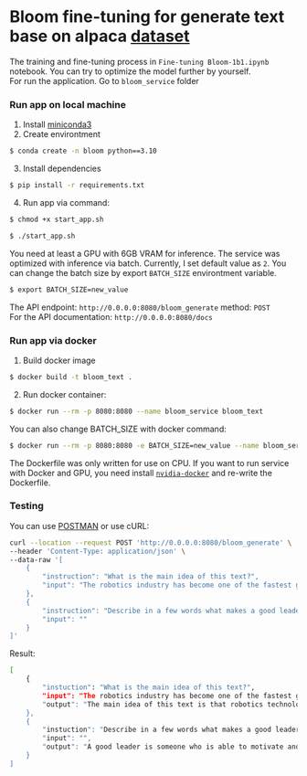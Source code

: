 # Bloom fine-tuning for generate text base on alpaca [dataset](https://huggingface.co/datasets/tatsu-lab/alpaca) 

The training and fine-tuning process in `Fine-tuning Bloom-1b1.ipynb` notebook. You can try to optimize the model further by yourself. <br>
For run the application. Go to `bloom_service` folder

### Run app on local machine
1. Install [miniconda3](https://docs.conda.io/en/latest/miniconda.html)
2. Create environtment
```bash
$ conda create -n bloom python==3.10
```
3. Install dependencies
```bash
$ pip install -r requirements.txt
```
4. Run app via command:
```bash
$ chmod +x start_app.sh
```
```bash
$ ./start_app.sh
```
You need at least a GPU with 6GB VRAM for inference. The service was optimized with inference via batch. Currently, I set default value as `2`.
You can change the batch size by export `BATCH_SIZE` environtment variable.
```bash
$ export BATCH_SIZE=new_value
```
The API endpoint: `http://0.0.0.0:8080/bloom_generate` method: `POST` <br>
For the API documentation: `http://0.0.0.0:8080/docs`

### Run app via docker
1. Build docker image
```bash
$ docker build -t bloom_text .                                 
```
2. Run docker container:
```bash
$ docker run --rm -p 8080:8080 --name bloom_service bloom_text
```
You can also change BATCH_SIZE with docker command:
```bash
$ docker run --rm -p 8080:8080 -e BATCH_SIZE=new_value --name bloom_service bloom_text
```
The Dockerfile was only written for use on CPU. If you want to run service with Docker and GPU, you need install [`nvidia-docker`](https://github.com/NVIDIA/nvidia-docker) and re-write the Dockerfile.

### Testing
You can use [POSTMAN](https://www.postman.com/downloads/) or use cURL:
```bash
curl --location --request POST 'http://0.0.0.0:8080/bloom_generate' \
--header 'Content-Type: application/json' \
--data-raw '[
    {
        "instruction": "What is the main idea of this text?",
        "input": "The robotics industry has become one of the fastest growing sectors in today’s economy. Robotics technology is being applied in various industries and applications, such as manufacturing, healthcare, and defense."  
    },
    {
        "instruction": "Describe in a few words what makes a good leader.",
        "input": ""
    }
]'
```
Result:
```bash
[
    {
        "instuction": "What is the main idea of this text?",
        "input": "The robotics industry has become one of the fastest growing sectors in today’s economy. Robotics technology is being applied in various industries and applications, such as manufacturing, healthcare, and defense.",
        "output": "The main idea of this text is that robotics technology is being used in various industries and applications, such as manufacturing, healthcare, and defense. It is being used to automate processes, increase efficiency, and reduce costs. Additionally, robotics technology is being used to improve safety and security, as well as to provide more personalized services. Overall, robotics technology is becoming increasingly important in the modern world. It is being used to revolutionize the way we work and live. It is a powerful"
    },
    {
        "instuction": "Describe in a few words what makes a good leader.",
        "input": "",
        "output": "A good leader is someone who is able to motivate and inspire others to achieve their goals. They are also able to build trust and relationships with their team members, and are able to communicate effectively. A good leader also has the ability to listen and understand their team members' needs, and to be able to provide constructive feedback. They are also able to build relationships with their stakeholders, and to be able to communicate effectively with them. A good leader is also able to be flexible and willing to"
    }
]
```
